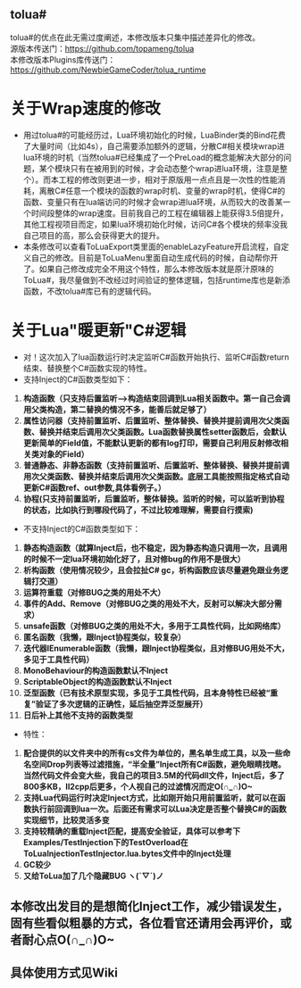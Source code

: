 ## tolua#
tolua#的优点在此无需过度阐述，本修改版本只集中描述差异化的修改。<br>
源版本传送门：https://github.com/topameng/tolua<br>
本修改版本Plugins库传送门：https://github.com/NewbieGameCoder/tolua_runtime

# 关于Wrap速度的修改
* 用过tolua#的可能经历过，Lua环境初始化的时候，LuaBinder类的Bind花费了大量时间（比如4s），自己需要添加额外的逻辑，分散C#相关模块wrap进lua环境的时机（当然tolua#已经集成了一个PreLoad的概念能解决大部分的问题，某个模块只有在被用到的时候，才会动态整个wrap进lua环境，注意是整个）。而本工程的修改则更进一步，相对于原版用一点点且是一次性的性能消耗，离散C#任意一个模块的函数的wrap时机、变量的wrap时机，使得C#的函数、变量只有在lua端访问的时候才会wrap进lua环境，从而较大的改善某一个时间段整体的wrap速度。目前我自己的工程在编辑器上能获得3.5倍提升，其他工程视项目而定，如果lua环境初始化时候，访问C#各个模块的频率没我自己项目的高，那么会获得更大的提升。<br>
* 本条修改可以查看ToLuaExport类里面的enableLazyFeature开启流程，自定义自己的修改。目前是ToLuaMenu里面自动生成代码的时候，自动帮你开了。如果自己修改成完全不用这个特性，那么本修改版本就是原汁原味的ToLua#，我尽量做到不改经过时间验证的整体逻辑，包括runtime库也是新添函数，不改tolua#库已有的逻辑代码。<br>
# 关于Lua"暖更新"C#逻辑
* 对！这次加入了lua函数运行时决定监听C#函数开始执行、监听C#函数return结束、替换整个C#函数实现的特性。 <br>
* 支持Inject的C#函数类型如下：<br>
1. **构造函数（只支持后置监听——>构造结束回调到Lua相关函数中。第一自己会调用父类构造，第二替换的情况不多，能善后就足够了）**<br>
2. **属性访问器（支持前置监听、后置监听、整体替换、替换并提前调用次父类函数、替换并结束后调用次父类函数。Lua函数替换属性setter函数后，会默认更新简单的Field值，不能默认更新的都有log打印，需要自己利用反射修改相关类对象的Field）**<br>
3. **普通静态、非静态函数（支持前置监听、后置监听、整体替换、替换并提前调用次父类函数、替换并结束后调用次父类函数。底层工具能按照指定格式自动更新C#函数ref、out参数,具体看例子。）**<br>
4. **协程(只支持前置监听，后置监听，整体替换。监听的时候，可以监听到协程的状态，比如执行到哪段代码了，不过比较难理解，需要自行摸索)**<br>
* 不支持Inject的C#函数类型如下：<br>
1. **静态构造函数（就算Inject后，也不稳定，因为静态构造只调用一次，且调用的时候不一定lua环境初始化好了，且对修bug的作用不是很大）**<br>
2. **析构函数（使用情况较少，且会拉扯C# gc，析构函数应该尽量避免跟业务逻辑打交道）**<br>
3. **运算符重载（对修BUG之类的用处不大）**<br>
4. **事件的Add、Remove（对修BUG之类的用处不大，反射可以解决大部分需求）**<br>
5. **unsafe函数（对修BUG之类的用处不大，多用于工具性代码，比如网络库）**<br>
6. **匿名函数（我懒，跟Inject协程类似，较复杂）**<br>
7. **迭代器IEnumerable函数（我懒，跟Inject协程类似，且对修BUG用处不大，多见于工具性代码）**<br>
8. **MonoBehaviour的构造函数默认不Inject**<br>
9. **ScriptableObject的构造函数默认不Inject**<br>
10. **泛型函数（已有技术原型实现，多见于工具性代码，且本身特性已经被“重复”验证了多次逻辑的正确性，延后抽空弄泛型展开）**<br>
11. **日后补上其他不支持的函数类型**<br>
* 特性：<br>
1. **配合提供的以文件夹中的所有cs文件为单位的，黑名单生成工具，以及一些命名空间Drop列表等过滤措施，“半全量”Inject所有C#函数，避免眼睛找瞎。当然代码文件会变大些，我自己的项目3.5M的代码dll文件，Inject后，多了800多KB，Il2cpp后更多，个人视自己的过滤情况而定O(∩_∩)O~**<br>
2. **支持Lua代码运行时决定Inject方式，比如刚开始只用前置监听，就可以在函数执行前回调到lua一次。后面还有需求可以Lua决定是否整个替换C#的函数实现细节，比较灵活多变**<br>
3. **支持较精确的重载Inject匹配，提高安全验证，具体可以参考下Examples/TestInjection下的TestOverload在ToLuaInjectionTestInjector.lua.bytes文件中的Inject处理**<br>
4. **GC较少**<br>
5. **又给ToLua加了几个隐藏BUG ヽ(ˋ▽ˊ)ノ**<br>

## 本修改出发目的是想简化Inject工作，减少错误发生，固有些看似粗暴的方式，各位看官还请用会再评价，或者耐心点O(∩_∩)O~
## 具体使用方式见Wiki
